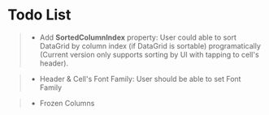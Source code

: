 # Todo List

>- Add **SortedColumnIndex** property: User could able to sort DataGrid by column index (if DataGrid is sortable) programatically
   (Current version only supports sorting by UI with tapping to cell's header).

>- Header & Cell's Font Family: User should be able to set Font Family

>- Frozen Columns
